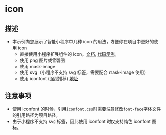 # icon

## 描述

- 本示例向您展示了智能小程序中几种 icon 的用法，方便你在项目中更好的使用 icon
  - 直接使用小程序扩展组件的 icon。[文档](https://developer.tuya.com/cn/miniapp/develop/miniapp/component/extended/component-plus/component/Icon), [代码示例](https://github.com/Tuya-Community/tuya-miniapp-explorer-template/tree/main/pages/componentsExtension/iconEx)。
  - 使用 png 图片或雪碧图
  - 使用 mask-image
  - 使用 svg（小程序不支持 svg 标签，需要配合 mask-image 使用）
  - 使用 iconfont (强烈推荐) [地址](https://www.iconfont.cn/)

## 注意事项

- 使用 iconfont 的时候，引用`iconfont.css`时需要注意修改`font-face`字体文件的引用路径为项目路径。
- 由于小程序不支持 svg 标签，因此使用 iconfont 时仅支持纯色 iconfont 图标。

